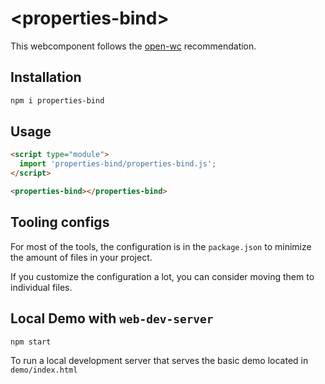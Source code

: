 # \<properties-bind>

This webcomponent follows the [open-wc](https://github.com/open-wc/open-wc) recommendation.

## Installation

```bash
npm i properties-bind
```

## Usage

```html
<script type="module">
  import 'properties-bind/properties-bind.js';
</script>

<properties-bind></properties-bind>
```



## Tooling configs

For most of the tools, the configuration is in the `package.json` to minimize the amount of files in your project.

If you customize the configuration a lot, you can consider moving them to individual files.

## Local Demo with `web-dev-server`

```bash
npm start
```

To run a local development server that serves the basic demo located in `demo/index.html`
